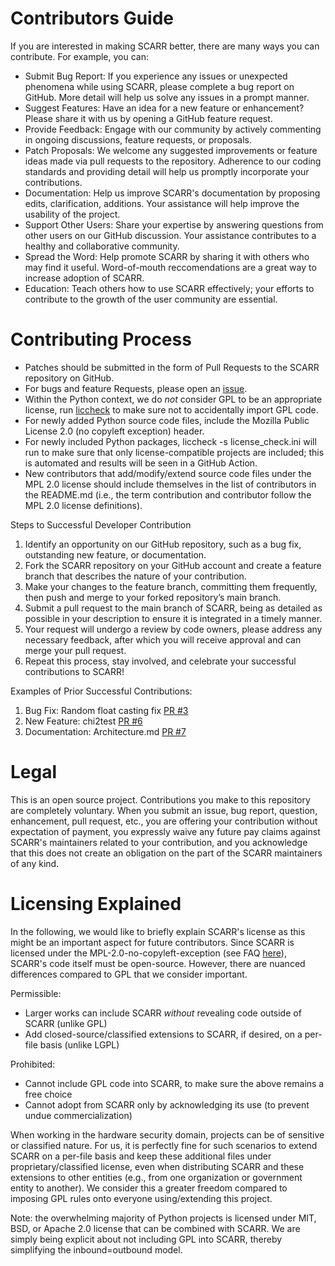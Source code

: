 # Contributors Guide

If you are interested in making SCARR better, there are many ways you can contribute. For example, you can:

* Submit Bug Report: If you experience any issues or unexpected phenomena while using SCARR, please complete a bug report on GitHub. More detail will help us solve any issues in a prompt manner.
* Suggest Features: Have an idea for a new feature or enhancement? Please share it with us by opening a GitHub feature request. 
* Provide Feedback: Engage with our community by actively commenting in ongoing discussions, feature requests, or proposals.
* Patch Proposals: We welcome any suggested improvements or feature ideas made via pull requests to the repository. Adherence to our coding standards and providing detail will help us promptly incorporate your contributions.
* Documentation: Help us improve SCARR's documentation by proposing edits, clarification, additions. Your assistance will help improve the usability of the project.
* Support Other Users: Share your expertise by answering questions from other users on our GitHub discussion. Your assistance contributes to a healthy and collaborative community.
* Spread the Word: Help promote SCARR by sharing it with others who may find it useful. Word-of-mouth reccomendations are a great way to increase adoption of SCARR.
* Education: Teach others how to use SCARR effectively; your efforts to contribute to the growth of the user community are essential.

# Contributing Process

* Patches should be submitted in the form of Pull Requests to the SCARR repository on GitHub.
* For bugs and feature Requests, please open an [issue](https://github.com/decryptofy/scarr/issues).
* Within the Python context, we do *not* consider GPL to be an appropriate license, run [liccheck](https://pypi.org/project/liccheck/) to make sure not to accidentally import GPL code.
* For newly added Python source code files, include the Mozilla Public License 2.0 (no copyleft exception) header.
* For newly included Python packages, liccheck -s license_check.ini will run to make sure that only license-compatible projects are included; this is automated and results will be seen in a GitHub Action.
* New contributors that add/modify/extend source code files under the MPL 2.0 license should include themselves in the list of contributors in the README.md (i.e., the term contribution and contributor follow the MPL 2.0 license definitions).

Steps to Successful Developer Contribution
1.	Identify an opportunity on our GitHub repository, such as a bug fix, outstanding new feature, or documentation.
2.	Fork the SCARR repository on your GitHub account and create a feature branch that describes the nature of your contribution.
3.	Make your changes to the feature branch, committing them frequently, then push and merge to your forked repository’s main branch.
4.	Submit a pull request to the main branch of SCARR, being as detailed as possible in your description to ensure it is integrated in a timely manner.
5.	Your request will undergo a review by code owners, please address any necessary feedback, after which you will receive approval and can merge your pull request.
6.	Repeat this process, stay involved, and celebrate your successful contributions to SCARR!

Examples of Prior Successful Contributions:
1. Bug Fix: Random float casting fix [PR #3](https://github.com/decryptofy/scarr/pull/3)
2. New Feature: chi2test [PR #6](https://github.com/decryptofy/scarr/pull/6)
3. Documentation: Architecture.md [PR #7](https://github.com/decryptofy/scarr/pull/7)

# Legal

This is an open source project. Contributions you make to this repository are completely voluntary. When you submit an issue, bug report, question, enhancement, pull request, etc., you are offering your contribution without expectation of payment, you expressly waive any future pay claims against SCARR's maintainers related to your contribution, and you acknowledge that this does not create an obligation on the part of the SCARR maintainers of any kind.

# Licensing Explained

In the following, we would like to briefly explain SCARR's license as this might be an important aspect for future contributors. Since SCARR is licensed under the MPL-2.0-no-copyleft-exception (see FAQ [here](https://www.mozilla.org/en-US/MPL/2.0/FAQ/)), SCARR's code itself must be open-source. However, there are nuanced differences compared to GPL that we consider important.

Permissible:
* Larger works can include SCARR *without* revealing code outside of SCARR (unlike GPL)
* Add closed-source/classified extensions to SCARR, if desired, on a per-file basis (unlike LGPL)

Prohibited:
* Cannot include GPL code into SCARR, to make sure the above remains a free choice
* Cannot adopt from SCARR only by acknowledging its use (to prevent undue commercialization)

When working in the hardware security domain, projects can be of sensitive or classified nature. For us, it is perfectly fine for such scenarios to extend SCARR on a per-file basis and keep these additional files under proprietary/classified license, even when distributing SCARR and these extensions to other entities (e.g., from one organization or government entity to another). We consider this a greater freedom compared to imposing GPL rules onto everyone using/extending this project.

Note: the overwhelming majority of Python projects is licensed under MIT, BSD, or Apache 2.0 license that can be combined with SCARR. We are simply being explicit about not including GPL into SCARR, thereby simplifying the inbound=outbound model.
